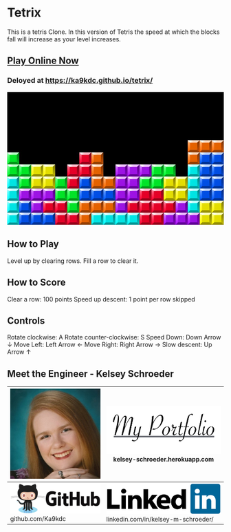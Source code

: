 # Tetrix

This is a tetris Clone. In this version of Tetris the speed at which the blocks fall will increase as your level increases.

## [Play Online Now](https://ka9kdc.github.io/tetrix/)

### Deloyed at https://ka9kdc.github.io/tetrix/

![tetrix photo](images/tetris-wallpaper-18.jpg)

## How to Play

Level up by clearing rows.
Fill a row to clear it.

## How to Score

Clear a row: 100 points
Speed up descent: 1 point per row skipped

## Controls

Rotate clockwise: A
Rotate counter-clockwise: S
Speed Down: Down Arrow &#8595;
Move Left: Left Arrow &#8592;
Move Right: Right Arrow &#8594;
Slow descent: Up Arrow &#8593;

## Meet the Engineer - Kelsey Schroeder

| ![Kelsey's Portrait](images/kelsey.png)                                          | [![My Portfolio Website](images/myPorttolio.png)](https://kelsey-schroeder.herokuapp.com) kelsey-schroeder.herokuapp.com     |
| -------------------------------------------------------------------------------- | ---------------------------------------------------------------------------------------------------------------------------- |
| [![Github](images/github-logo.png)](https://github.com/Ka9kdc) github.com/Ka9kdc | [![Linkedin](images/linkedin-logo.png)](https://www.linkedin.com/in/kelsey-m-schroeder/) linkedin.com/in/kelsey-m-schroeder/ |
